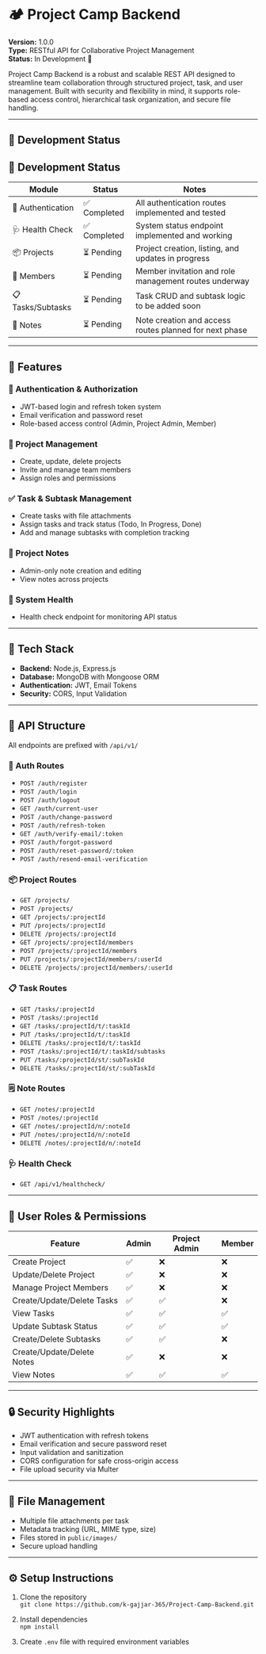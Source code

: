 # 🏕️ Project Camp Backend

**Version:** 1.0.0  
**Type:** RESTful API for Collaborative Project Management  
**Status:** In Development 🚧

Project Camp Backend is a robust and scalable REST API designed to streamline team collaboration through structured project, task, and user management. Built with security and flexibility in mind, it supports role-based access control, hierarchical task organization, and secure file handling.

---

## 🚧 Development Status

## 🚧 Development Status

| Module            | Status       | Notes                                      |
|-------------------|--------------|--------------------------------------------|
| 🔐 Authentication | ✅ Completed | All authentication routes implemented and tested |
| 🩺 Health Check   | ✅ Completed | System status endpoint implemented and working |
| 📦 Projects       | ⏳ Pending    | Project creation, listing, and updates in progress |
| 👥 Members        | ⏳ Pending    | Member invitation and role management routes underway |
| 📋 Tasks/Subtasks | ⏳ Pending    | Task CRUD and subtask logic to be added soon |
| 📝 Notes          | ⏳ Pending    | Note creation and access routes planned for next phase |



---

## 🚀 Features

### 🔐 Authentication & Authorization
- JWT-based login and refresh token system
- Email verification and password reset
- Role-based access control (Admin, Project Admin, Member)

### 📁 Project Management
- Create, update, delete projects
- Invite and manage team members
- Assign roles and permissions

### ✅ Task & Subtask Management
- Create tasks with file attachments
- Assign tasks and track status (Todo, In Progress, Done)
- Add and manage subtasks with completion tracking

### 📝 Project Notes
- Admin-only note creation and editing
- View notes across projects

### 📡 System Health
- Health check endpoint for monitoring API status

---

## 🧰 Tech Stack

- **Backend:** Node.js, Express.js
- **Database:** MongoDB with Mongoose ORM
- **Authentication:** JWT, Email Tokens
- **Security:** CORS, Input Validation

---

## 📂 API Structure

All endpoints are prefixed with `/api/v1/`

### 🔑 Auth Routes
- `POST /auth/register`
- `POST /auth/login`
- `POST /auth/logout`
- `GET /auth/current-user`
- `POST /auth/change-password`
- `POST /auth/refresh-token`
- `GET /auth/verify-email/:token`
- `POST /auth/forgot-password`
- `POST /auth/reset-password/:token`
- `POST /auth/resend-email-verification`

### 📦 Project Routes
- `GET /projects/`
- `POST /projects/`
- `GET /projects/:projectId`
- `PUT /projects/:projectId`
- `DELETE /projects/:projectId`
- `GET /projects/:projectId/members`
- `POST /projects/:projectId/members`
- `PUT /projects/:projectId/members/:userId`
- `DELETE /projects/:projectId/members/:userId`

### 📋 Task Routes
- `GET /tasks/:projectId`
- `POST /tasks/:projectId`
- `GET /tasks/:projectId/t/:taskId`
- `PUT /tasks/:projectId/t/:taskId`
- `DELETE /tasks/:projectId/t/:taskId`
- `POST /tasks/:projectId/t/:taskId/subtasks`
- `PUT /tasks/:projectId/st/:subTaskId`
- `DELETE /tasks/:projectId/st/:subTaskId`

### 🗒️ Note Routes
- `GET /notes/:projectId`
- `POST /notes/:projectId`
- `GET /notes/:projectId/n/:noteId`
- `PUT /notes/:projectId/n/:noteId`
- `DELETE /notes/:projectId/n/:noteId`

### 🩺 Health Check
- `GET /api/v1/healthcheck/`

---

## 👥 User Roles & Permissions

| Feature                    | Admin | Project Admin | Member |
| -------------------------- | ----- | ------------- | ------ |
| Create Project             | ✅     | ❌             | ❌      |
| Update/Delete Project      | ✅     | ❌             | ❌      |
| Manage Project Members     | ✅     | ❌             | ❌      |
| Create/Update/Delete Tasks | ✅     | ✅             | ❌      |
| View Tasks                 | ✅     | ✅             | ✅      |
| Update Subtask Status      | ✅     | ✅             | ✅      |
| Create/Delete Subtasks     | ✅     | ✅             | ❌      |
| Create/Update/Delete Notes | ✅     | ❌             | ❌      |
| View Notes                 | ✅     | ✅             | ✅      |

---

## 🔒 Security Highlights

- JWT authentication with refresh tokens
- Email verification and secure password reset
- Input validation and sanitization
- CORS configuration for safe cross-origin access
- File upload security via Multer

---

## 📎 File Management

- Multiple file attachments per task
- Metadata tracking (URL, MIME type, size)
- Files stored in `public/images/`
- Secure upload handling

---

## ⚙️ Setup Instructions

1. Clone the repository  
   `git clone https://github.com/k-gajjar-365/Project-Camp-Backend.git`

2. Install dependencies  
   `npm install`

3. Create `.env` file with required environment variables  
